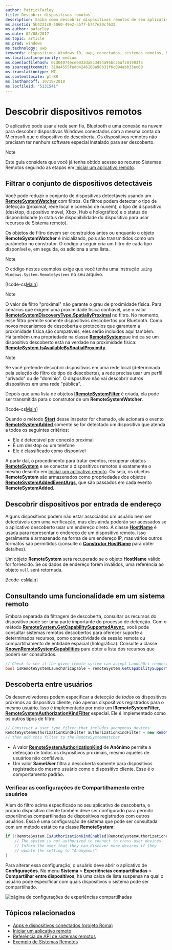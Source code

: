```yaml
---
author: PatrickFarley
title: Descobrir dispositivos remotos
description: Saiba como descobrir dispositivos remotos de seu aplicativo usando o projeto Roma.
ms.assetid: 5b4231c0-5060-49e2-a577-b747e20cf633
ms.author: pafarley
ms.date: 02/08/2017
ms.topic: article
ms.prod: windows
ms.technology: uwp
keywords: dispositivos Windows 10, uwp, conectados, sistemas remotos, Roma, projeto Roma
ms.localizationpriority: medium
ms.openlocfilehash: 02d04074ece0033da8c3454a95bc35af201903f3
ms.sourcegitcommit: 310a4555fedd4246188a98b31f6c094abb33ec60
ms.translationtype: MT
ms.contentlocale: pt-BR
ms.lasthandoff: 10/19/2018
ms.locfileid: "5131541"
---
```

# <a name="discover-remote-devices"></a>Descobrir dispositivos remotos
O aplicativo pode usar a rede sem fio, Bluetooth e uma conexão na nuvem para descobrir dispositivos Windows conectados com a mesma conta da Microsoft que o dispositivo de descoberta. Os dispositivos remotos não precisam ter nenhum software especial instalado para ser descoberto.

> [!NOTE]
> Este guia considera que você já tenha obtido acesso ao recurso Sistemas Remotos seguindo as etapas em [Iniciar um aplicativo remoto](launch-a-remote-app.md).

## <a name="filter-the-set-of-discoverable-devices"></a>Filtrar o conjunto de dispositivos detectáveis
Você pode reduzir o conjunto de dispositivos detectáveis usando um [**RemoteSystemWatcher**](https://msdn.microsoft.com/library/windows/apps/Windows.System.RemoteSystems.RemoteSystemWatcher) com filtros. Os filtros podem detectar o tipo de detecção (proximal, rede local e conexão de nuvem), o tipo de dispositivo (desktop, dispositivo móvel, Xbox, Hub e holográfico) e o status de disponibilidade (o status de disponibilidade do dispositivo para usar recursos de Sistema remoto).

Os objetos de filtro devem ser construídos antes ou enquanto o objeto **RemoteSystemWatcher** é inicializado, pois são transmitidos como um parâmetro no construtor. O código a seguir cria um filtro de cada tipo disponível e, em seguida, os adiciona a uma lista.

> [!NOTE]
> O código nestes exemplos exige que você tenha uma instrução `using Windows.System.RemoteSystems` no seu arquivo.

[!code-cs[Main](./code/DiscoverDevices/MainPage.xaml.cs#SnippetMakeFilterList)]

> [!NOTE]
> O valor de filtro "proximal" não garante o grau de proximidade física. Para cenários que exigem uma proximidade física confiável, use o valor [**RemoteSystemDiscoveryType.SpatiallyProximal**](https://docs.microsoft.com/uwp/api/windows.system.remotesystems.remotesystemdiscoverytype) no filtro. No momento, esse filtro permite somente dispositivos descobertos por Bluetooth. Como novos mecanismos de descoberta e protocolos que garantem a proximidade física são compatíveis, eles serão incluídos aqui também.  
Há também uma propriedade na classe [**RemoteSystem**](https://msdn.microsoft.com/library/windows/apps/Windows.System.RemoteSystems.RemoteSystem)que indica se um dispositivo descoberto está na verdade na proximidade física: [**RemoteSystem.IsAvailableBySpatialProximity**](https://docs.microsoft.com/uwp/api/Windows.System.RemoteSystems.RemoteSystem.IsAvailableByProximity).

> [!NOTE]
> Se você pretende descobrir dispositivos em uma rede local (determinada pela seleção do filtro de tipo de descoberta), a rede precisa usar um perfil "privado" ou de "domínio". O dispositivo não vai descobrir outros dispositivos em uma rede "pública".

Depois que uma lista de objetos [**IRemoteSystemFilter**](https://msdn.microsoft.com/library/windows/apps/Windows.System.RemoteSystems.IRemoteSystemFilter) é criada, ela pode ser transmitida para o construtor de um **RemoteSystemWatcher**.

[!code-cs[Main](./code/DiscoverDevices/MainPage.xaml.cs#SnippetCreateWatcher)]

Quando o método [**Start**](https://msdn.microsoft.com/library/windows/apps/Windows.System.RemoteSystems.RemoteSystemWatcher.Start) desse inspetor for chamado, ele acionará o evento [**RemoteSystemAdded** ](https://msdn.microsoft.com/library/windows/apps/Windows.System.RemoteSystems.RemoteSystemWatcher.RemoteSystemAdded) somente se for detectado um dispositivo que atenda a todos os seguintes critérios:
* Ele é detectável por conexão proximal
* É um desktop ou um telefone
* Ele é classificado como disponível

A partir daí, o procedimento para tratar eventos, recuperar objetos [**RemoteSystem**](https://msdn.microsoft.com/library/windows/apps/Windows.System.RemoteSystems.RemoteSystem) e se conectar a dispositivos remotos é exatamente o mesmo descrito em [Iniciar um aplicativo remoto](launch-a-remote-app.md). Ou seja, os objetos **RemoteSystem** são armazenados como propriedades dos objetos [**RemoteSystemAddedEventArgs**](https://msdn.microsoft.com/library/windows/apps/Windows.System.RemoteSystems.RemoteSystemAddedEventArgs), que são passados em cada evento **RemoteSystemAdded**.

## <a name="discover-devices-by-address-input"></a>Descobrir dispositivos por entrada de endereço
Alguns dispositivos podem não estar associados um usuário nem ser detectáveis com uma verificação, mas eles ainda poderão ser acessados se o aplicativo descoberto usar um endereço direto. A classe [**HostName**](https://msdn.microsoft.com/library/windows/apps/windows.networking.hostname.aspx) é usada para representar o endereço de um dispositivo remoto. Isso geralmente é armazenado na forma de um endereço IP, mas vários outros formatos são permitidos (consulte o [**Construtor HostName**](https://msdn.microsoft.com/library/windows/apps/br207118.aspx) para obter detalhes).

Um objeto **RemoteSystem** será recuperado se o objeto **HostName** válido for fornecido. Se os dados de endereço forem inválidos, uma referência ao objeto `null` será retornada.

[!code-cs[Main](./code/DiscoverDevices/MainPage.xaml.cs#SnippetFindByHostName)]

## <a name="querying-a-capability-on-a-remote-system"></a>Consultando uma funcionalidade em um sistema remoto

Embora separada da filtragem de descoberta, consultar os recursos do dispositivo pode ser uma parte importante do processo de detecção. Com o método [**RemoteSystem.GetCapabilitySupportedAsync**](https://docs.microsoft.com/uwp/api/windows.system.remotesystems.remotesystem.GetCapabilitySupportedAsync), você pode consultar sistemas remotos descobertos para oferecer suporte a determinados recursos, como conectividade de sessão remota ou compartilhamento de entidade espacial (holográfica). Consulte a classe [**KnownRemoteSystemCapabilities**](https://docs.microsoft.com/uwp/api/windows.system.remotesystems.knownremotesystemcapabilities) para obter a lista dos recursos que podem ser consultados.

```csharp
// Check to see if the given remote system can accept LaunchUri requests
bool isRemoteSystemLaunchUriCapable = remoteSystem.GetCapabilitySupportedAsync(KnownRemoteSystemCapabilities.LaunchUri);
```

## <a name="cross-user-discovery"></a>Descoberta entre usuários

Os desenvolvedores podem especificar a detecção de _todos_ os dispositivos próximos ao dispositivo cliente, não apenas dispositivos registrados para o mesmo usuário. Isso é implementado por meio um **IRemoteSystemFilter**, [**RemoteSystemAuthorizationKindFilter**](https://docs.microsoft.com/uwp/api/windows.system.remotesystems.remotesystemauthorizationkindfilter) especial. Ele é implementado como os outros tipos de filtro:

```csharp
// Construct a user type filter that includes anonymous devices
RemoteSystemAuthorizationKindFilter authorizationKindFilter = new RemoteSystemAuthorizationKindFilter(RemoteSystemAuthorizationKind.Anonymous);
// then add this filter to the RemoteSystemWatcher
```

* A valor [**RemoteSystemAuthorizationKind**](https://docs.microsoft.com/uwp/api/windows.system.remotesystems.remotesystemauthorizationkind) de **Anônimo** permite a detecção de todos os dispositivos proximais, mesmo aqueles de usuários não confiáveis.
* Um valor **SameUser** filtra a descoberta somente para dispositivos registrados do mesmo usuário como o dispositivo cliente. Esse é o comportamento padrão.

### <a name="checking-the-cross-user-sharing-settings"></a>Verificar as configurações de Compartilhamento entre usuários

Além do filtro acima especificado no seu aplicativo de descoberta, o próprio dispositivo cliente também deve ser configurado para permitir experiências compartilhadas de dispositivos registrados com outros usuários. Essa é uma configuração de sistema que pode ser consultada com um método estático na classe **RemoteSystem**:

```csharp
if (!RemoteSystem.IsAuthorizationKindEnabled(RemoteSystemAuthorizationKind.Anonymous)) {
    // The system is not authorized to connect to cross-user devices. 
    // Inform the user that they can discover more devices if they
    // update the setting to "Anonymous".
}
```

Para alterar essa configuração, o usuário deve abrir o aplicativo de **Configurações**. No menu **Sistema** > **Experiências compartilhadas** > **Compartilhar entre dispositivos**, há uma caixa de lista suspensa na qual o usuário pode especificar com quais dispositivos o sistema pode ser compartilhado.

![página de configurações de experiências compartilhadas](images/shared-experiences-settings.png)

## <a name="related-topics"></a>Tópicos relacionados
* [Apps e dispositivos conectados (projeto Roma)](connected-apps-and-devices.md)
* [Iniciar um aplicativo remoto](launch-a-remote-app.md)
* [Referência de API de sistemas remotos](https://msdn.microsoft.com/library/windows/apps/Windows.System.RemoteSystems)
* [Exemplo de Sistemas Remotos](https://github.com/Microsoft/Windows-universal-samples/tree/dev/Samples/RemoteSystems)
